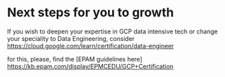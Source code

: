 
# Next steps for you to growth
If you wish to deepen your expertise in GCP data intensive tech or change your speciality to Data Engineering, consider
https://cloud.google.com/learn/certification/data-engineer

for this, please, find the [EPAM guidelines here] https://kb.epam.com/display/EPMCEDU/GCP+Certification
